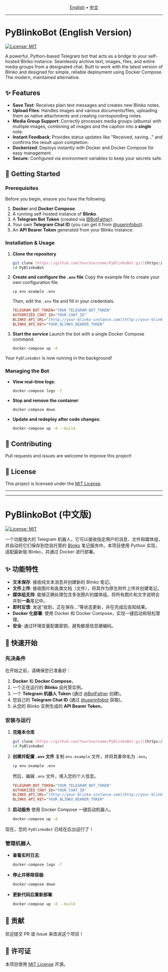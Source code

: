<p align="center">
  <a href="#pyblinkobot-english-version">English</a> •
  <a href="#pyblinkobot-中文版">中文</a>
</p>

---

# PyBlinkoBot (English Version)

[![License: MIT](https://img.shields.io/badge/License-MIT-yellow.svg)](https://opensource.org/licenses/MIT)

A powerful, Python-based Telegram bot that acts as a bridge to your self-hosted Blinko instance. Seamlessly archive text, images, files, and entire media groups from a designated chat. Built to work with the latest version of Blinko and designed for simple, reliable deployment using Docker Compose. The modern, maintained alternative.

## ✨ Features

-   **Save Text**: Receives plain text messages and creates new Blinko notes.
-   **Upload Files**: Handles images and various documents/files, uploading them as native attachments and creating corresponding notes.
-   **Media Group Support**: Correctly processes media groups (albums) with multiple images, combining all images and the caption into a **single** note.
-   **Instant Feedback**: Provides status updates like "Received, saving..." and confirms the result upon completion.
-   **Dockerized**: Deploys instantly with Docker and Docker Compose for easy management.
-   **Secure**: Configured via environment variables to keep your secrets safe.

## 🚀 Getting Started

### Prerequisites

Before you begin, ensure you have the following:
1.  **Docker** and **Docker Compose**.
2.  A running self-hosted instance of **Blinko**.
3.  A **Telegram Bot Token** (created via [@BotFather](https://t.me/BotFather)).
4.  Your own **Telegram Chat ID** (you can get it from [@userinfobot](https://t.me/userinfobot)).
5.  An **API Bearer Token** generated from your Blinko instance.

### Installation & Usage

1.  **Clone the repository**
    ```bash
    git clone [https://github.com/YourUsername/PyBlinkoBot.git](https://github.com/YourUsername/PyBlinkoBot.git)
    cd PyBlinkoBot
    ```

2.  **Create and configure the `.env` file**
    Copy the example file to create your own configuration file.
    ```bash
    cp env.example .env
    ```
    Then, edit the `.env` file and fill in your credentials.
    ```ini
    TELEGRAM_BOT_TOKEN="YOUR_TELEGRAM_BOT_TOKEN"
    AUTHORIZED_CHAT_ID="YOUR_CHAT_ID"
    BLINKO_API_URL="[http://your-blinko-instance.com](http://your-blinko-instance.com)"
    BLINKO_API_KEY="YOUR_BLINKO_BEARER_TOKEN"
    ```

3.  **Start the service**
    Launch the bot with a single Docker Compose command.
    ```bash
    docker-compose up -d
    ```

Your `PyBlinkoBot` is now running in the background!

### Managing the Bot

-   **View real-time logs**:
    ```bash
    docker-compose logs -f
    ```

-   **Stop and remove the container**:
    ```bash
    docker-compose down
    ```

-   **Update and redeploy after code changes**:
    ```bash
    docker-compose up -d --build
    ```

## 🤝 Contributing

Pull requests and issues are welcome to improve this project!

## 📄 License

This project is licensed under the [MIT License](LICENSE).

---
---

# PyBlinkoBot (中文版)

[![License: MIT](https://img.shields.io/badge/License-MIT-yellow.svg)](https://opensource.org/licenses/MIT)

一个功能强大的 Telegram 机器人，它可以接收指定用户的消息、文件和媒体组，并自动将它们保存到您自托管的 [Blinko](https://github.com/blinkops/blinko) 笔记服务中。本项目使用 Python 实现，适配最新版 Blinko，并通过 Docker 进行部署。

## ✨ 功能特性

-   **文本保存**: 接收纯文本消息并创建新的 Blinko 笔记。
-   **文件上传**: 接收图片和各类文档（文件），将其作为原生附件上传并创建笔记。
-   **媒体组支持**: 能够正确处理包含多张图片的媒体组，将所有图片和文字说明合并到**一条**笔记中。
-   **即时反馈**: 发送“收到，正在保存...”等状态更新，并在完成后告知结果。
-   **Docker 化部署**: 使用 Docker 和 Docker Compose，实现一键启动和轻松管理。
-   **安全**: 通过环境变量配置密钥，避免敏感信息硬编码。

## 🚀 快速开始

### 先决条件

在开始之前，请确保您已准备好：
1.  **Docker** 和 **Docker Compose**。
2.  一个正在运行的 **Blinko** 自托管实例。
3.  一个 **Telegram 机器人 Token** (通过 [@BotFather](https://t.me/BotFather) 创建)。
4.  您自己的 **Telegram Chat ID** (通过 [@userinfobot](https://t.me/userinfobot) 获取)。
5.  从您的 Blinko 实例生成的 **API Bearer Token**。

### 安装与运行

1.  **克隆本仓库**
    ```bash
    git clone [https://github.com/YourUsername/PyBlinkoBot.git](https://github.com/YourUsername/PyBlinkoBot.git)
    cd PyBlinkoBot
    ```

2.  **创建并配置 `.env` 文件**
    复制 `env.example` 文件，并将其重命名为 `.env`。
    ```bash
    cp env.example .env
    ```
    然后，编辑 `.env` 文件，填入您的个人信息。
    ```ini
    TELEGRAM_BOT_TOKEN="YOUR_TELEGRAM_BOT_TOKEN"
    AUTHORIZED_CHAT_ID="YOUR_CHAT_ID"
    BLINKO_API_URL="[http://your-blinko-instance.com](http://your-blinko-instance.com)"
    BLINKO_API_KEY="YOUR_BLINKO_BEARER_TOKEN"
    ```

3.  **启动服务**
    使用 Docker Compose 一键启动机器人。
    ```bash
    docker-compose up -d
    ```

现在，您的 `PyBlinkoBot` 已经在后台运行了！

### 管理机器人

-   **查看实时日志**:
    ```bash
    docker-compose logs -f
    ```

-   **停止并移除容器**:
    ```bash
    docker-compose down
    ```

-   **更新代码后重新部署**:
    ```bash
    docker-compose up -d --build
    ```

## 🤝 贡献

欢迎提交 PR 或 Issue 来改进这个项目！

## 📄 许可证

本项目使用 [MIT License](LICENSE) 开源。